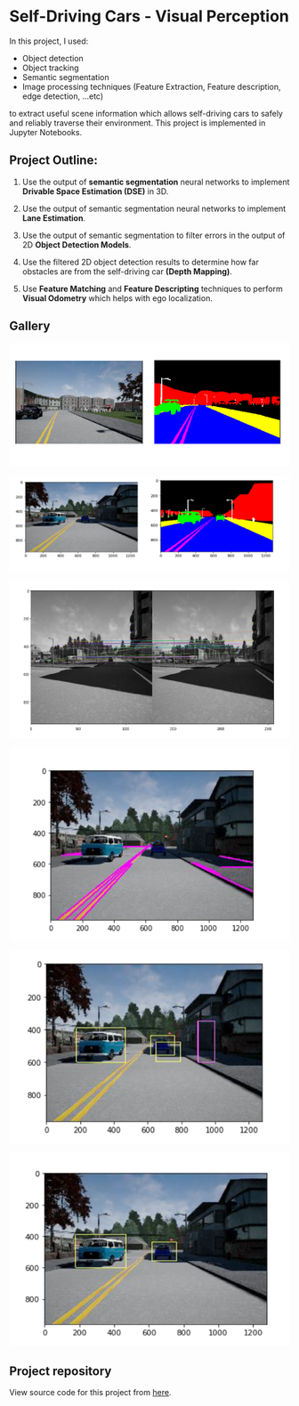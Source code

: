 # Self-Driving Cars - Visual Perception

In this project, I used:
- Object detection
- Object tracking 
- Semantic segmentation
- Image processing techniques (Feature Extraction, Feature description, edge detection, ...etc) 

to extract useful scene information which allows self-driving cars to safely and reliably traverse their environment. 
This project is implemented in Jupyter Notebooks.

## Project Outline:

1.  Use the output of **semantic segmentation** neural networks to implement **Drivable Space Estimation (DSE)** in 3D.

2.  Use the output of semantic segmentation neural networks to implement **Lane Estimation**.

3.  Use the output of semantic segmentation to filter errors in the output of 2D **Object Detection Models**.

4.  Use the filtered 2D object detection results to determine how far obstacles are from the self-driving car **(Depth Mapping)**.

5. Use **Feature Matching** and **Feature Descripting** techniques to perform **Visual Odometry** which helps with ego localization. 

## Gallery 

![img](https://github.com/AbdullahBahi/My-Portfolio/blob/master/Self-Driving%20Cars%20-%20Visual%20Perception/0.PNG?raw=true)  

![img](https://github.com/AbdullahBahi/My-Portfolio/blob/master/Self-Driving%20Cars%20-%20Visual%20Perception/00.PNG?raw=true)  

![img](https://github.com/AbdullahBahi/My-Portfolio/blob/master/Self-Driving%20Cars%20-%20Visual%20Perception/1.PNG?raw=true)  

![img](https://github.com/AbdullahBahi/My-Portfolio/blob/master/Self-Driving%20Cars%20-%20Visual%20Perception/2.PNG?raw=true)  

![img](https://github.com/AbdullahBahi/My-Portfolio/blob/master/Self-Driving%20Cars%20-%20Visual%20Perception/3.PNG?raw=true)  

![img](https://github.com/AbdullahBahi/My-Portfolio/blob/master/Self-Driving%20Cars%20-%20Visual%20Perception/4.PNG?raw=true)  

## Project repository
View source code for this project from [here](https://github.com/AbdullahBahi/Full-Software-Stack-For-Self-Driving-Cars/tree/master/Course_3_Final_project_Environment_Visual_Perception).